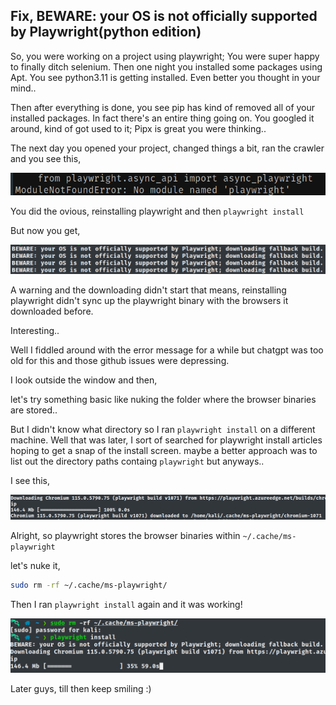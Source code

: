 ## Fix, BEWARE: your OS is not officially supported by Playwright(python edition)

So, you were working on a project using playwright; You were super happy to finally ditch selenium. Then one night you installed some packages using Apt. You see python3.11 is getting installed. Even better you thought in your mind..

Then after everything is done, you see pip has kind of removed all of your installed packages. In fact there's an entire thing going on. You googled it around, kind of got used to it; Pipx is great you were thinking..

The next day you opened your project, changed things a bit, ran the crawler and you see this,

![playwright not found](snaps/playwright_n_f.png)

You did the ovious, reinstalling playwright and then ```playwright install``` 

But now you get, 

![playwright not supported](snaps/playwright_support.png)

A warning and the downloading didn't start that means, reinstalling playwright didn't sync up the playwright binary with the browsers it downloaded before.

Interesting..

Well I fiddled around with the error message for a while but chatgpt was too old for this and those github issues were depressing.


I look outside the window and then,

let's try something basic like nuking the folder where the browser binaries are stored..

But I didn't know what directory so I ran ```playwright install```
on a different machine. Well that was later, I sort of searched for playwright install articles hoping to get a snap of the install screen. maybe a better approach was to list out the directory paths containg `playwright` but anyways..


I see this,

![playwright binary location](snaps/playwright_loc.png)

Alright, so playwright stores the browser binaries within `~/.cache/ms-playwright`

let's nuke it,

```bash
sudo rm -rf ~/.cache/ms-playwright/
```

Then I ran ```playwright install``` again and it was working!

![playwright install worked](snaps/playwright_success.png)


Later guys, till then keep smiling :)
